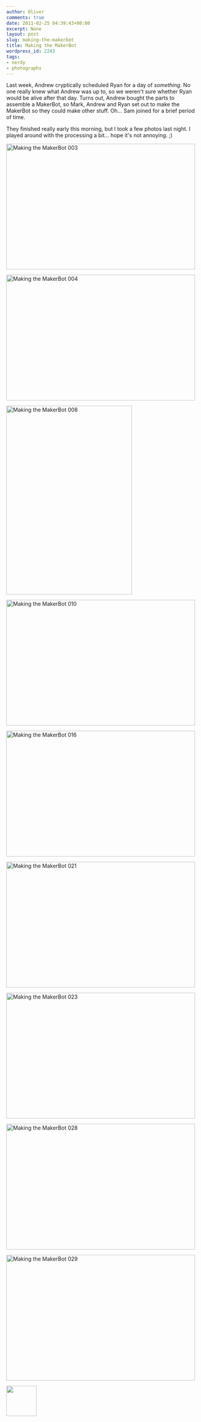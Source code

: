 ```yaml
---
author: Oliver
comments: true
date: 2011-02-25 04:39:43+00:00
excerpt: None
layout: post
slug: making-the-makerbot
title: Making the MakerBot
wordpress_id: 2243
tags:
- nerdy
- photographs
---
```


Last week, Andrew cryptically scheduled Ryan for a day of <em>something</em>.  No one really knew what Andrew was up to, so we weren't sure whether Ryan would be alive after that day.  Turns out, Andrew bought the parts to assemble a MakerBot, so Mark, Andrew and Ryan set out to make the MakerBot so they could make other stuff.  Oh... Sam joined for a brief period of time.

They finished really early this morning, but I took a few photos last night.  I played around with the processing a bit... hope it's not annoying. ;)

<a href="http://www.flickr.com/photos/owiber/5475104523/" title="Making the MakerBot 003 by owiber, on Flickr"><img src="http://farm6.static.flickr.com/5020/5475104523_e4990864d5.jpg" width="500" height="333" alt="Making the MakerBot 003" /></a>

<a href="http://www.flickr.com/photos/owiber/5475703380/" title="Making the MakerBot 004 by owiber, on Flickr"><img src="http://farm6.static.flickr.com/5135/5475703380_12045f2f2c.jpg" width="500" height="333" alt="Making the MakerBot 004" /></a>

<a href="http://www.flickr.com/photos/owiber/5475107177/" title="Making the MakerBot 008 by owiber, on Flickr"><img src="http://farm6.static.flickr.com/5097/5475107177_019fda8591.jpg" width="333" height="500" alt="Making the MakerBot 008" /></a>

<a href="http://www.flickr.com/photos/owiber/5475706520/" title="Making the MakerBot 010 by owiber, on Flickr"><img src="http://farm6.static.flickr.com/5052/5475706520_840c797b04.jpg" width="500" height="333" alt="Making the MakerBot 010" /></a>

<a href="http://www.flickr.com/photos/owiber/5475110985/" title="Making the MakerBot 016 by owiber, on Flickr"><img src="http://farm6.static.flickr.com/5215/5475110985_7850e90a05.jpg" width="500" height="333" alt="Making the MakerBot 016" /></a>

<a href="http://www.flickr.com/photos/owiber/5475712066/" title="Making the MakerBot 021 by owiber, on Flickr"><img src="http://farm6.static.flickr.com/5052/5475712066_f4485f9437.jpg" width="500" height="333" alt="Making the MakerBot 021" /></a>

<a href="http://www.flickr.com/photos/owiber/5475713198/" title="Making the MakerBot 023 by owiber, on Flickr"><img src="http://farm6.static.flickr.com/5136/5475713198_af4216dc0b.jpg" width="500" height="333" alt="Making the MakerBot 023" /></a>

<a href="http://www.flickr.com/photos/owiber/5475715534/" title="Making the MakerBot 028 by owiber, on Flickr"><img src="http://farm6.static.flickr.com/5131/5475715534_15a2f1848a.jpg" width="500" height="333" alt="Making the MakerBot 028" /></a>

<a href="http://www.flickr.com/photos/owiber/5475117323/" title="Making the MakerBot 029 by owiber, on Flickr"><img src="http://farm6.static.flickr.com/5139/5475117323_1519ca4213.jpg" width="500" height="333" alt="Making the MakerBot 029" /></a>

<a href="http://www.owiber.com/wp-content/uploads/2011/02/Photo-on-2011-02-24-at-22.38.jpg"><img src="http://www.owiber.com/wp-content/uploads/2011/02/Photo-on-2011-02-24-at-22.38-80x80.jpg" alt="" title="Photo on 2011-02-24 at 22.38" width="80" height="80" class="alignleft size-thumbnail wp-image-2244" /></a>
